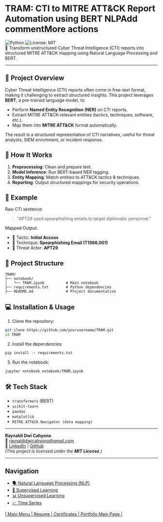 # TRAM: CTI to MITRE ATT&CK Report Automation using BERT NLPAdd commentMore actions
![Python](https://img.shields.io/badge/Python-3.10-blue.svg)
![License: MIT](https://img.shields.io/badge/License-MIT-green.svg)  
📌 Transform unstructured Cyber Threat Intelligence (CTI) reports into structured MITRE ATT&CK mapping using Natural Language Processing and BERT.

---

## 🧠 Project Overview
Cyber Threat Intelligence (CTI) reports often come in free-text format, making it challenging to extract structured insights. This project leverages **BERT**, a pre-trained language model, to:

- Perform **Named Entity Recognition (NER)** on CTI reports.
- Extract MITRE ATT&CK-relevant entities (tactics, techniques, software, etc.).
- Map them into **MITRE ATT&CK** format automatically.

The result is a structured representation of CTI narratives, useful for threat analysts, SIEM enrichment, or incident response.

## 🚀 How It Works
1. **Preprocessing**: Clean and prepare text.
2. **Model Inference**: Run BERT-based NER tagging.
3. **Entity Mapping**: Match entities to ATT&CK tactics & techniques.
4. **Reporting**: Output structured mappings for security operations.

## 📌 Example
Raw CTI sentence:
> "APT29 used spearphishing emails to target diplomatic personnel."

Mapped Output:
- 🎯 Tactic: **Initial Access**
- 🔧 Technique: **Spearphishing Email (T1566.001)**
- 🧩 Threat Actor: **APT29**

## 📂 Project Structure
```
TRAM/
├── notebook/
│   └── TRAM.ipynb          # Main notebook
├── requirements.txt        # Python dependencies
├── README.md               # Project documentation
```

## 💻 Installation & Usage
1. Clone the repository:
```bash
git clone https://github.com/yourusername/TRAM.git
cd TRAM
```

2. Install the dependencies:
```bash
pip install -r requirements.txt
```

3. Run the notebook:
```bash
jupyter notebook notebook/TRAM.ipynb
```

## 🛠️ Tech Stack

- `transformers` (BERT)
- `scikit-learn`
- `pandas`
- `matplotlib`
- `MITRE ATT&CK Navigator (data mapping)`

---

**Raynaldi Dwi Cahyono**  
📧 raynaldidwicahyono@gmail.com  
🔗 [LinkedIn](https://linkedin.com/in/raynaldidc) | [GitHub](https://github.com/Raynaldi-DC)  
_(This project is licensed under the **MIT License**.)_

---

## Navigation
- [🗣️ Natural Language Processing (NLP)](https://github.com/Raynaldi-DC/Natural-Language-Processing)  
- [🧠 Supervised Learning](https://github.com/Raynaldi-DC/Supervised-Learning)  
- [📊 Unsupervised Learning](https://github.com/Raynaldi-DC/Unsupervised-Learning)  
- [📈 Time Series](https://github.com/Raynaldi-DC/Time-Series)   

[| Main Menu ](https://github.com/Raynaldi-DC)[| Resume ](https://github.com/Raynaldi-DC/Resume)[| Certificates ](https://github.com/Raynaldi-DC/Certificates)[| Portfolio Main Page |](https://github.com/Raynaldi-DC/Portofolio)
